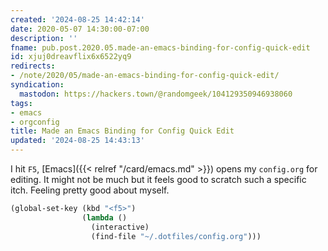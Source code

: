 ```yaml
---
created: '2024-08-25 14:42:14'
date: 2020-05-07 14:30:00-07:00
description: ''
fname: pub.post.2020.05.made-an-emacs-binding-for-config-quick-edit
id: xjuj0dreavflix6x6522yq9
redirects:
- /note/2020/05/made-an-emacs-binding-for-config-quick-edit/
syndication:
  mastodon: https://hackers.town/@randomgeek/104129350946938060
tags:
- emacs
- orgconfig
title: Made an Emacs Binding for Config Quick Edit
updated: '2024-08-25 14:43:13'
---
```


I hit `F5`, [Emacs]({{< relref "/card/emacs.md" >}}) opens my `config.org` for editing. It might not be much but it feels good to scratch such a specific itch. Feeling pretty good about myself.

``` lisp
(global-set-key (kbd "<f5>")
                (lambda ()
                  (interactive)
                  (find-file "~/.dotfiles/config.org")))
```